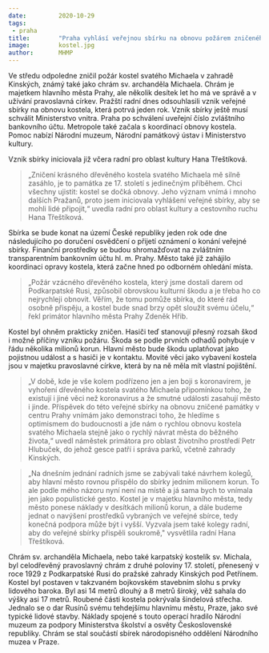 ```yaml
---
date:         2020-10-29
tags:         
 - praha
title:        "Praha vyhlásí veřejnou sbírku na obnovu požárem zničeného kostela. Památku město opraví"
image: 	      kostel.jpg
author:       MHMP
---
```


Ve středu odpoledne zničil požár kostel svatého Michaela v zahradě Kinských, známý také jako chrám sv. archanděla Michaela. Chrám je majetkem hlavního města Prahy, ale několik desítek let ho má ve správě a v užívání pravoslavná církev. Pražští radní dnes odsouhlasili vznik veřejné sbírky na obnovu kostela, která potrvá jeden rok. Vznik sbírky ještě musí schválit Ministerstvo vnitra. Praha po schválení uveřejní číslo zvláštního bankovního účtu. Metropole také začala s koordinací obnovy kostela. Pomoc nabízí Národní muzeum, Národní památkový ústav i Ministerstvo kultury.

Vznik sbírky iniciovala již včera radní pro oblast kultury Hana Třeštíková. 

> „Zničení krásného dřevěného kostela svatého Michaela mě silně zasáhlo, je to památka ze 17. století s jedinečným příběhem. Chci všechny ujistit: kostel se dočká obnovy. Jeho význam vnímá i mnoho dalších Pražanů, proto jsem iniciovala vyhlášení veřejné sbírky, aby se mohli lidé připojit,“ uvedla radní pro oblast kultury a cestovního ruchu Hana Třeštíková.

Sbírka se bude konat na území České republiky jeden rok ode dne následujícího po doručení osvědčení o přijetí oznámení o konání veřejné sbírky. Finanční prostředky se budou shromažďovat na zvláštním transparentním bankovním účtu hl. m. Prahy. Město také již zahájilo koordinaci opravy kostela, která začne hned po odborném ohledání místa.

> „Požár vzácného dřevěného kostela, který jsme dostali darem od Podkarpatské Rusi, způsobil obrovskou kulturní škodu a je třeba ho co nejrychleji obnovit. Věřím, že tomu pomůže sbírka, do které rád osobně přispěju, a kostel bude snad brzy opět sloužit svému účelu,“ řekl primátor hlavního města Prahy Zdeněk Hřib.

Kostel byl ohněm prakticky zničen. Hasiči teď stanovují přesný rozsah škod i možné příčiny vzniku požáru. Škoda se podle prvních odhadů pohybuje v řádu několika milionů korun. Hlavní město bude škodu uplatňovat jako pojistnou událost a s hasiči je v kontaktu. Movité věci jako vybavení kostela jsou v majetku pravoslavné církve, která by na ně měla mít vlastní pojištění.

> „V době, kde je vše kolem podřízeno jen a jen boji s koronavirem, je vyhoření dřevěného kostela svatého Michaela připomínkou toho, že existují i jiné věci než koronavirus a že smutné události zasahují město i jinde. Příspěvek do této veřejné sbírky na obnovu zničené památky v centru Prahy vnímám jako demonstraci toho, že hledíme s optimismem do budoucnosti a jde nám o rychlou obnovu kostela svatého Michaela stejně jako o rychlý návrat města do běžného života,“ uvedl náměstek primátora pro oblast životního prostředí Petr Hlubuček, do jehož gesce patří i správa parků, včetně zahrady Kinských.

> „Na dnešním jednání radních jsme se zabývali také návrhem kolegů, aby hlavní město rovnou přispělo do sbírky jedním milionem korun. To ale podle mého názoru nyní není na místě a já sama bych to vnímala jen jako populistické gesto. Kostel je v majetku hlavního města, tedy město ponese náklady v desítkách milionů korun, a dále budeme jednat o navýšení prostředků vybraných ve veřejné sbírce, tedy konečná podpora může být i vyšší. Vyzvala jsem také kolegy radní, aby do veřejné sbírky přispěli soukromě," vysvětlila radní Hana Třeštíková.

Chrám sv. archanděla Michaela, nebo také karpatský kostelík sv. Michala, byl celodřevěný pravoslavný chrám z druhé poloviny 17. století, přenesený v roce 1929 z Podkarpatské Rusi do pražské zahrady Kinských pod Petřínem. Kostel byl postaven v takzvaném bojkovském stavebním slohu s prvky lidového baroka. Byl asi 14 metrů dlouhý a 8 metrů široký, věž sahala do výšky asi 17 metrů. Roubené části kostela pokrývala šindelová střecha. Jednalo se o dar Rusínů svému tehdejšímu hlavnímu městu, Praze, jako své typické lidové stavby. Náklady spojené s touto operací hradilo Národní muzeum za podpory Ministerstva školství a osvěty Československé republiky. Chrám se stal součástí sbírek národopisného oddělení Národního muzea v Praze.
